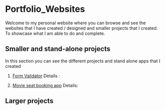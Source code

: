 # Portfolio_Websites

Welcome to my personal website where you can browse and see the websites that I have created / designed and smaller projects that I created. To showcase
what I am able to do and complete.

## Smaller and stand-alone projects
In this section you can see the different projects and stand alone apps that I created

1) [Form Validator](https://github.com/Orion85-Stack/Form_Validator.git)
Details : 

2) [Movie seat booking app](https://github.com/Orion85-Stack/Movie_seat_booking.git)
Details:



## Larger projects
